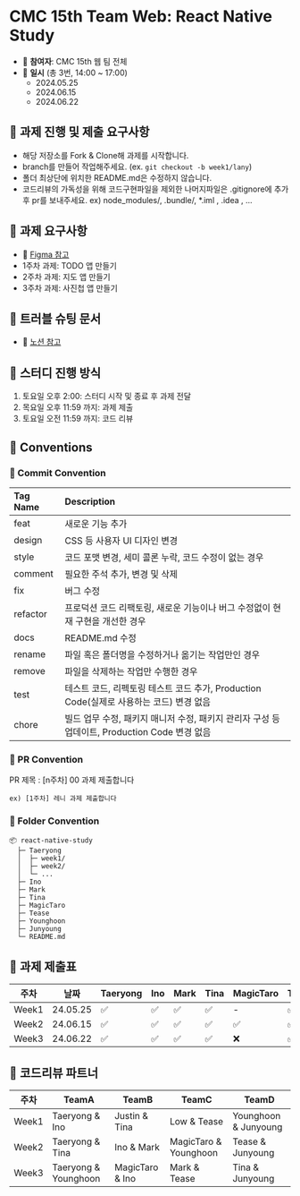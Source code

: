# CMC 15th Team Web: React Native Study

- 🍊 **참여자**: CMC 15th 웹 팀 전체
- 🍊 **일시** (총 3번, 14:00 ~ 17:00)
  - 2024.05.25
  - 2024.06.15
  - 2024.06.22

## 🍉 과제 진행 및 제출 요구사항

- 해당 저장소를 Fork & Clone해 과제를 시작합니다.
- branch를 만들어 작업해주세요. (ex. `git checkout -b week1/lany`)
- 폴더 최상단에 위치한 README.md은 수정하지 않습니다.
- 코드리뷰의 가독성을 위해 코드구현파일을 제외한 나머지파일은 .gitignore에 추가 후 pr를 보내주세요.
  ex) node_modules/, .bundle/, \*.iml , .idea , ...

## 🍉 과제 요구사항

- 🍊 [Figma 참고](https://www.figma.com/design/xOBREKtWpF4mjCQF1trJ9F/CMC-15th-Team-Web?node-id=0%3A1&t=fSUZaPzrdTTyiuEO-1)
- 1주차 과제: TODO 앱 만들기
- 2주차 과제: 지도 앱 만들기
- 3주차 과제: 사진첩 앱 만들기

## 🍉 트러블 슈팅 문서

- 🍊 [노션 참고](https://cmc-14th-web.notion.site/RN-Study-7350238211ed400cb6bd130e065435a9?pvs=4)

## 🍉 스터디 진행 방식

1. 토요일 오후 2:00: 스터디 시작 및 종료 후 과제 전달
2. 목요일 오후 11:59 까지: 과제 제출
3. 토요일 오전 11:59 까지: 코드 리뷰

## 🍉 Conventions

### 🍊 Commit Convention

| Tag Name | Description                                                                                   |
| :------- | :-------------------------------------------------------------------------------------------- |
| feat     | 새로운 기능 추가                                                                              |
| design   | CSS 등 사용자 UI 디자인 변경                                                                  |
| style    | 코드 포맷 변경, 세미 콜론 누락, 코드 수정이 없는 경우                                         |
| comment  | 필요한 주석 추가, 변경 및 삭제                                                                |
| fix      | 버그 수정                                                                                     |
| refactor | 프로덕션 코드 리팩토링, 새로운 기능이나 버그 수정없이 현재 구현을 개선한 경우                 |
| docs     | README.md 수정                                                                                |
| rename   | 파일 혹은 폴더명을 수정하거나 옮기는 작업만인 경우                                            |
| remove   | 파일을 삭제하는 작업만 수행한 경우                                                            |
| test     | 테스트 코드, 리펙토링 테스트 코드 추가, Production Code(실제로 사용하는 코드) 변경 없음       |
| chore    | 빌드 업무 수정, 패키지 매니저 수정, 패키지 관리자 구성 등 업데이트, Production Code 변경 없음 |

### 🍊 PR Convention

PR 제목 : [n주차] 00 과제 제출합니다

```
ex) [1주차] 레니 과제 제출합니다
```

### 🍊 Folder Convention

```
📦 react-native-study
  ├─ Taeryong
  │  ├─ week1/
  │  ├─ week2/
  │  └─ ...
  ├─ Ino
  ├─ Mark
  ├─ Tina
  ├─ MagicTaro
  ├─ Tease
  ├─ Younghoon
  ├─ Junyoung
  └─ README.md
```

## 🍉 과제 제출표

| 주차  | 날짜     | Taeryong | Ino | Mark | Tina | MagicTaro | Tease | Younghoon | Junyoung |
| ----- | -------- | -------- | --- | ---- | ---- | --------- | ----- | --------- | -------- |
| Week1 | 24.05.25 | ✅       | ✅  | ✅   | ✅   | -         | ✅    | ✅        | ✅       |
| Week2 | 24.06.15 | ✅       | ✅  | ✅   | ✅   | ✅        | ✅    | ✅        | ✅       |
| Week3 | 24.06.22 | ✅       | ✅  | ✅   | ✅   | ❌        | ✅    | ✅        | ✅       |

## 🍉 코드리뷰 파트너

| 주차  | TeamA                | TeamB           | TeamC                 | TeamD                |
| ----- | -------------------- | --------------- | --------------------- | -------------------- |
| Week1 | Taeryong & Ino       | Justin & Tina   | Low & Tease           | Younghoon & Junyoung |
| Week2 | Taeryong & Tina      | Ino & Mark      | MagicTaro & Younghoon | Tease & Junyoung     |
| Week3 | Taeryong & Younghoon | MagicTaro & Ino | Mark & Tease          | Tina & Junyoung      |
